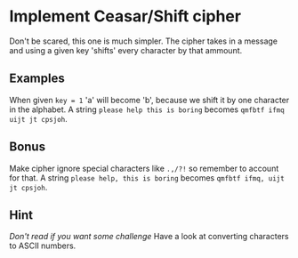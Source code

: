 # Implement Ceasar/Shift cipher

Don't be scared, this one is much simpler. The cipher takes in a message and using a given key 'shifts' every character by that ammount.

## Examples

When given `key = 1`
'a' will become 'b', because we shift it by one character in the alphabet.
A string `please help this is boring` becomes `qmfbtf ifmq uijt jt cpsjoh`.

## Bonus

Make cipher ignore special characters like `.,/?!` so remember to account for that.
A string `please help, this is boring` becomes `qmfbtf ifmq, uijt jt cpsjoh`.

## Hint

_Don't read if you want some challenge_
Have a look at converting characters to ASCII numbers.
